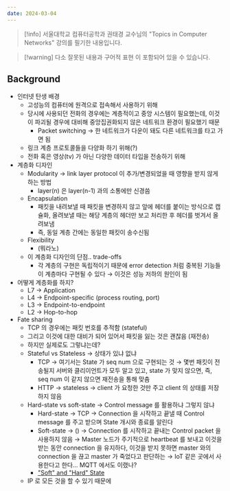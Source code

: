 ```yaml
---
date: 2024-03-04
---
```

> [!info] 서울대학교 컴퓨터공학과 권태경 교수님의 "Topics in Computer Networks" 강의를 필기한 내용입니다.

> [!warning] 다소 잘못된 내용과 구어적 표현 이 포함되어 있을 수 있습니다.

## Background

- 인터넷 탄생 배경
    - 고성능의 컴퓨터에 원격으로 접속해서 사용하기 위해
    - 당시에 사용되던 전화의 경우에는 계층적이고 중앙 시스템이 필요했는데, 이것이 파괴될 경우에 대비해 중앙집권화되지 않은 네트워크 환경이 필요했기 때문
        - Packet switching → 한 네트워크가 다운이 돼도 다른 네트워크를 타고 가면 됨
    - 링크 계층 프로토콜들을 다양화 하기 위해(?)
    - 전화 혹은 영상(tv) 가 아닌 다양한 데이터 타입을 전송하기 위해
- 계층화 디자인
    - Modularity → link layer protocol 이 추가/변경되었을 때 영향을 받지 않게 하는 방법
        - layer(n) 은 layer(n-1) 과의 소통에만 신경씀
    - Encapsulation
        - 패킷을 내려보낼 때 패킷을 변경하지 않고 앞에 헤더를 붙이는 방식으로 캡슐화, 올려보낼 때는 해당 계층의 헤더만 보고 처리한 후 헤더를 벗겨서 올려보냄
        - 즉, 동일 계층 간에는 동일한 패킷이 송수신됨
    - Flexibility
        - (뭐라노)
    - 이 계층화 디자인의 단점.. trade-offs
        - 각 계층의 구현은 독립적이기 때문에 error detection 처럼 중복된 기능들이 계층마다 구현될 수 있다 → 이것은 성능 저하의 원인이 됨
- 어떻게 계층화를 하지?
    - L7 → Application
    - L4 → Endpoint-specific (process routing, port)
    - L3 → Endpoint-to-endpoint
    - L2 → Hop-to-hop
- Fate sharing
    - TCP 의 경우에는 패킷 번호를 추적함 (stateful)
    - 그리고 이것에 대한 대비가 되어 있어서 패킷을 잃는 것은 괜찮음 (재전송)
    - 하지만 실제로도 그렇냐는데?
    - Stateful vs Stateless → 상태가 있냐 없냐
        - TCP → 여기서는 State 가 seq num 으로 구현되는 것 → 몇번 패킷이 전송될지 서버와 클리이언트가 모두 알고 있고, state 가 맞지 않으면, 즉, seq num 이 같지 않으면 재전송을 통해 맞춤
        - HTTP → stateless → client 가 요청한 것만 주고 client 의 상태를 저장하지 않음
    - Hard-state vs soft-state → Control message 를 활용하냐 그렇지 않냐
        - Hard-state → TCP → Connection 을 시작하고 끝낼 때 Control message 를 주고 받으며 State 개시와 종료를 알린다
        - Soft-state → () → Connection 를 시작하고 끝내는 Control packet 을 사용하지 않음 → Master 노드가 주기적으로 heartbeat 를 보내고 이것을 받는 동안 connection 을 유지하다, 이것을 받지 못하면 master 와의 connection 을 끊고 master 가 죽었다고 판단하는 → IoT 같은 곳에서 사용한다고 한다… MQTT 에서도 이랬나?
		- ["Soft" and "Hard" State](http://mercury.lcs.mit.edu/~jnc/tech/hard_soft.html)
    - IP 로 모든 것을 할 수 있기 때문에